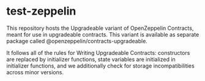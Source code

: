 # test-zeppelin
This repository hosts the Upgradeable variant of OpenZeppelin Contracts, meant for use in upgradeable contracts. This variant is available as separate package called @openzeppelin/contracts-upgradeable.

It follows all of the rules for Writing Upgradeable Contracts: constructors are replaced by initializer functions, state variables are initialized in initializer functions, and we additionally check for storage incompatibilities across minor versions.
